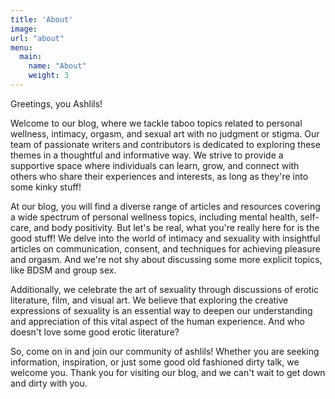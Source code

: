 ```yaml
---
title: 'About'
image: 
url: "about"
menu:
  main:
    name: "About"
    weight: 3
---
```



Greetings, you Ashlils! 

Welcome to our blog, where we tackle taboo topics related to personal wellness, intimacy, orgasm, and sexual art with no judgment or stigma. Our team of passionate writers and contributors is dedicated to exploring these themes in a thoughtful and informative way. We strive to provide a supportive space where individuals can learn, grow, and connect with others who share their experiences and interests, as long as they're into some kinky stuff!

At our blog, you will find a diverse range of articles and resources covering a wide spectrum of personal wellness topics, including mental health, self-care, and body positivity. But let's be real, what you're really here for is the good stuff! We delve into the world of intimacy and sexuality with insightful articles on communication, consent, and techniques for achieving pleasure and orgasm. And we're not shy about discussing some more explicit topics, like BDSM and group sex.

Additionally, we celebrate the art of sexuality through discussions of erotic literature, film, and visual art. We believe that exploring the creative expressions of sexuality is an essential way to deepen our understanding and appreciation of this vital aspect of the human experience. And who doesn't love some good erotic literature?

So, come on in and join our community of ashlils! Whether you are seeking information, inspiration, or just some good old fashioned dirty talk, we welcome you. Thank you for visiting our blog, and we can't wait to get down and dirty with you.

